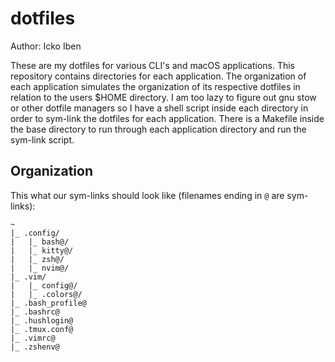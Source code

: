 # dotfiles

Author: Icko Iben  

These are my dotfiles for various CLI's and macOS applications. This repository
contains directories for each application. The organization of each application
simulates the organization of its respective dotfiles in relation to the users
$HOME directory. I am too lazy to figure out gnu stow or other dotfile managers
so I have a shell script inside each directory in order to sym-link the dotfiles
for each application. There is a Makefile inside the base directory to run through
each application directory and run the sym-link script.

## Organization

This what our sym-links should look like (filenames ending in `@` are sym-links):

```
~
|_ .config/
|   |_ bash@/
|   |_ kitty@/
|   |_ zsh@/
|   |_ nvim@/
|_ .vim/
|   |_ config@/
|   |_ .colors@/
|_ .bash_profile@
|_ .bashrc@
|_ .hushlogin@
|_ .tmux.conf@
|_ .vimrc@
|_ .zshenv@
```
